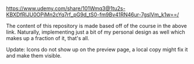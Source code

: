 https://www.udemy.com/share/101Wmq3@1tu2s-KBXDfRlJU0OPjMn2cYq7rf_pG9d_tS0-fm9Bv41RN46ur-7gslVm_k1w==/

The content of this repository is made based off of the course in the above link. Naturally, implementing just a bit of my personal design as well which makes up a fraction of it, that's all.

Update: Icons do not show up on the preview page, a local copy might fix it and make them visible.
